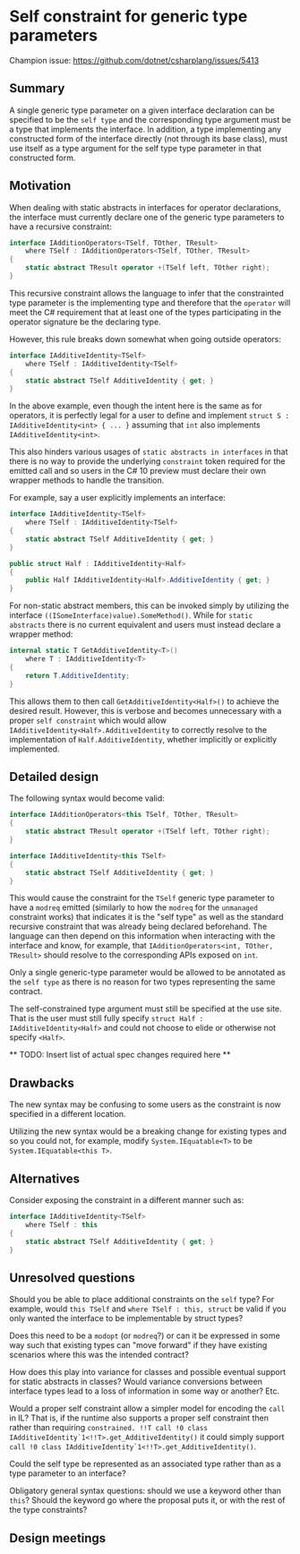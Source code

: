 # Self constraint for generic type parameters

Champion issue: <https://github.com/dotnet/csharplang/issues/5413>

## Summary
[summary]: #summary

A single generic type parameter on a given interface declaration can be specified to be the `self type` and the corresponding type argument must be a type that implements the interface. In addition, a type implementing any constructed form of the interface directly (not through its base class), must use itself as a type argument for the self type type parameter in that constructed form.

## Motivation
[motivation]: #motivation

When dealing with static abstracts in interfaces for operator declarations, the interface must currently declare one of the generic type parameters to have a recursive constraint:
```csharp
interface IAdditionOperators<TSelf, TOther, TResult>
    where TSelf : IAdditionOperators<TSelf, TOther, TResult>
{
    static abstract TResult operator +(TSelf left, TOther right);
}
```

This recursive constraint allows the language to infer that the constrainted type parameter is the implementing type and therefore that the `operator` will meet the C# requirement that at least one of the types participating in the operator signature be the declaring type.

However, this rule breaks down somewhat when going outside operators:
```csharp
interface IAdditiveIdentity<TSelf>
    where TSelf : IAdditiveIdentity<TSelf>
{
    static abstract TSelf AdditiveIdentity { get; }
}
```

In the above example, even though the intent here is the same as for operators, it is perfectly legal for a user to define and implement `struct S : IAdditiveIdentity<int> { ... }` assuming that `int` also implements `IAdditiveIdentity<int>`.

This also hinders various usages of `static abstracts in interfaces` in that there is no way to provide the underlying `constraint` token required for the emitted call and so users in the C# 10 preview must declare their own wrapper methods to handle the transition.

For example, say a user explicitly implements an interface:
```csharp
interface IAdditiveIdentity<TSelf>
    where TSelf : IAdditiveIdentity<TSelf>
{
    static abstract TSelf AdditiveIdentity { get; }
}

public struct Half : IAdditiveIdentity<Half>
{
    public Half IAdditiveIdentity<Half>.AdditiveIdentity { get; }
}
```

For non-static abstract members, this can be invoked simply by utilizing the interface `((ISomeInterface)value).SomeMethod()`. While for `static abstracts` there is no current equivalent and users must instead declare a wrapper method:
```csharp
internal static T GetAdditiveIdentity<T>()
    where T : IAdditiveIdentity<T>
{
    return T.AdditiveIdentity;
}
```

This allows them to then call `GetAdditiveIdentity<Half>()` to achieve the desired result. However, this is verbose and becomes unnecessary with a proper `self constraint` which would allow `IAdditiveIdentity<Half>.AdditiveIdentity` to correctly resolve to the implementation of `Half.AdditiveIdentity`, whether implicitly or explicitly implemented.

## Detailed design
[design]: #detailed-design

The following syntax would become valid:
```csharp
interface IAdditionOperators<this TSelf, TOther, TResult>
{
    static abstract TResult operator +(TSelf left, TOther right);
}

interface IAdditiveIdentity<this TSelf>
{
    static abstract TSelf AdditiveIdentity { get; }
}
```

This would cause the constraint for the `TSelf` generic type parameter to have a `modreq` emitted (similarly to how the `modreq` for the `unmanaged` constraint works) that indicates it is the "self type" as well as the standard recursive constraint that was already being declared beforehand. The language can then depend on this information when interacting with the interface and know, for example, that `IAdditionOperators<int, TOther, TResult>` should resolve to the corresponding APIs exposed on `int`.

Only a single generic-type parameter would be allowed to be annotated as the `self type` as there is no reason for two types representing the same contract.

The self-constrained type argument must still be specified at the use site. That is the user must still fully specify `struct Half : IAdditiveIdentity<Half>` and could not choose to elide or otherwise not specify `<Half>`.

** TODO: Insert list of actual spec changes required here **

## Drawbacks
[drawbacks]: #drawbacks

The new syntax may be confusing to some users as the constraint is now specified in a different location.

Utilizing the new syntax would be a breaking change for existing types and so you could not, for example, modify `System.IEquatable<T>` to be `System.IEquatable<this T>`.

## Alternatives
[alternatives]: #alternatives

Consider exposing the constraint in a different manner such as:
```csharp
interface IAdditiveIdentity<TSelf>
    where TSelf : this
{
    static abstract TSelf AdditiveIdentity { get; }
}
```

## Unresolved questions
[unresolved]: #unresolved-questions

Should you be able to place additional constraints on the `self` type? For example, would `this TSelf` and `where TSelf : this, struct` be valid if you only wanted the interface to be implementable by struct types?

Does this need to be a `modopt` (or `modreq`?) or can it be expressed in some way such that existing types can "move forward" if they have existing scenarios where this was the intended contract?

How does this play into variance for classes and possible eventual support for static abstracts in classes? Would variance conversions between interface types lead to a loss of information in some way or another? Etc.

Would a proper self constraint allow a simpler model for encoding the `call` in IL? That is, if the runtime also supports a proper self constraint then rather than requiring ``constrained. !!T call !0 class IAdditiveIdentity`1<!!T>.get_AdditiveIdentity()`` it could simply support ``call !0 class IAdditiveIdentity`1<!!T>.get_AdditiveIdentity()``.

Could the self type be represented as an associated type rather than as a type parameter to an interface?

Obligatory general syntax questions: should we use a keyword other than `this`? Should the keyword go where the proposal puts it, or with the rest of the type constraints?

## Design meetings

<!-- Link to design notes that affect this proposal, and describe in one sentence for each what changes they led to. -->

